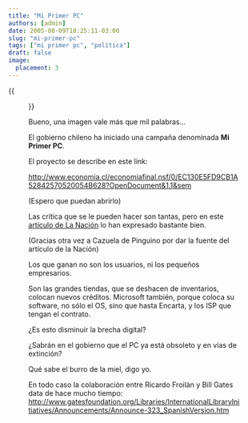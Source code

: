 ```yaml
---
title: "Mi Primer PC"
authors: [admin]
date: 2005-08-09T18:25:11-03:00
slug: "mi-primer-pc"
tags: ["mi primer pc", "política"]
draft: false
image:
  placement: 3
---
```


{{<figure caption="Sabes que haremos esta noche Pinky \...?" src="billyricardo.jpg">}}

Bueno, una imagen vale más que mil palabras\...

El gobierno chileno ha iniciado una campaña denominada **Mi Primer PC**.

El proyecto se describe en este link:

<http://www.economia.cl/economiafinal.nsf/0/EC130E5FD9CB1A52842570520054B628?OpenDocument&1.1&sem>

(Espero que puedan abrirlo)

Las crítica que se le pueden hacer son tantas, pero en este 
[artículo de La Nación](http://www.lanacion.cl/prontus_noticias/site/artic/20050808/pags/20050808215327.html)
lo han expresado bastante bien.

(Gracias otra vez a Cazuela de Pinguino por dar la fuente del artículo
de la Nación)

Los que ganan no son los usuarios, ni los pequeños empresarios.

Son las grandes tiendas, que se deshacen de inventarios, colocan nuevos
créditos. Microsoft también, porque coloca su software, no sólo el OS,
sino que hasta Encarta, y los ISP que tengan el contrato.

¿Es esto disminuir la brecha digital?

¿Sabrán en el gobierno que el PC ya está obsoleto y en vías de
extinción?

Qué sabe el burro de la miel, digo yo.

En todo caso la colaboración entre Ricardo Froilán y Bill Gates data de
hace mucho tiempo:
<http://www.gatesfoundation.org/Libraries/InternationalLibraryInitiatives/Announcements/Announce-323_SpanishVersion.htm>

